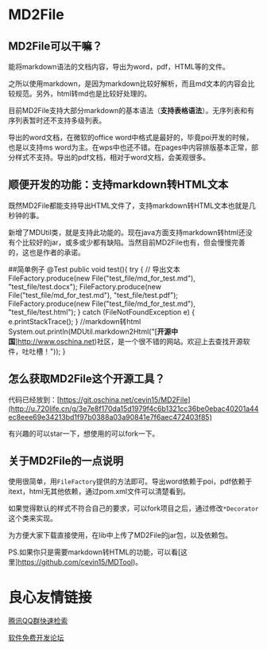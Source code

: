# MD2File

## MD2File可以干嘛？

能将markdown语法的文档内容，导出为word，pdf，HTML等的文件。

之所以使用markdown，是因为markdown比较好解析，而且md文本的内容会比较规范。另外，html转md也是比较好处理的。

目前MD2File支持大部分markdown的基本语法（**支持表格语法**）。无序列表和有序列表暂时还不支持多级列表。

导出的word文档，在微软的office word中格式是最好的，毕竟poi开发的时候，也是以支持ms word为主。在wps中也还不错。在pages中内容排版基本正常，部分样式不支持。导出的pdf文档，相对于word文档，会美观很多。

## 顺便开发的功能：支持markdown转HTML文本

既然MD2File都能支持导出HTML文件了，支持markdown转HTML文本也就是几秒钟的事。

新增了MDUtil类，就是支持此功能的。现在java方面支持markdown转html还没有个比较好的jar，或多或少都有缺陷。当然目前MD2File也有，但会慢慢完善的，这也是作者的承诺。

##简单例子
	@Test
	public void test(){
		try {
			// 导出文本
			FileFactory.produce(new File("test_file/md_for_test.md"), "test_file/test.docx");
			FileFactory.produce(new File("test_file/md_for_test.md"), "test_file/test.pdf");
			FileFactory.produce(new File("test_file/md_for_test.md"), "test_file/test.html");
		} catch (FileNotFoundException e) {
			e.printStackTrace();
		}
		//markdown转html
		System.out.println(MDUtil.markdown2Html("[**开源中国**]http://www.oschina.net)社区，是一个很不错的网站。欢迎上去查找开源软件，吐吐槽！"));
	}

## 怎么获取MD2File这个开源工具？

代码已经放到：[https://git.oschina.net/cevin15/MD2File](http://u.720life.cn/g/3e7e8f170da15d1979f4c6b1321cc36be0ebac40201a44ec8eee69e34213bd1f97b0388a03a90841e7f6aec472403f85) 

有兴趣的可以star一下，想使用的可以fork一下。

## 关于MD2File的一点说明

使用很简单，用`FileFactory`提供的方法即可。导出word依赖于poi，pdf依赖于itext，html无其他依赖，通过pom.xml文件可以清楚看到。

如果觉得默认的样式不符合自己的要求，可以fork项目之后，通过修改`*Decorator`这个类来实现。

为方便大家下载直接使用，在lib中上传了MD2File的jar包，以及依赖包。

PS.如果你只是需要markdown转HTML的功能，可以看[这里]https://github.com/cevin15/MDTool)。


 # 良心友情链接

[腾讯QQ群快速检索](http://u.720life.cn/s/8cf73f7c)

[软件免费开发论坛](http://u.720life.cn/s/bbb01dc0)
